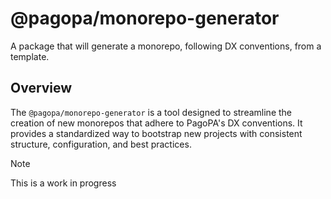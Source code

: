 # @pagopa/monorepo-generator

A package that will generate a monorepo, following DX conventions, from a template.

## Overview

The `@pagopa/monorepo-generator` is a tool designed to streamline the creation of new monorepos that adhere to PagoPA's DX conventions. It provides a standardized way to bootstrap new projects with consistent structure, configuration, and best practices.

> [!NOTE]
> This is a work in progress

